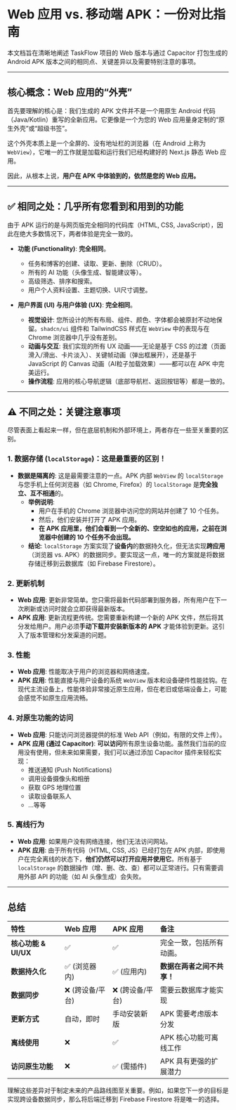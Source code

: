 # Web 应用 vs. 移动端 APK：一份对比指南

本文档旨在清晰地阐述 TaskFlow 项目的 Web 版本与通过 Capacitor 打包生成的 Android APK 版本之间的相同点、关键差异以及需要特别注意的事项。

---

## 核心概念：Web 应用的“外壳”

首先要理解的核心是：我们生成的 APK 文件并不是一个用原生 Android 代码（Java/Kotlin）重写的全新应用。它更像是一个为您的 Web 应用量身定制的“原生外壳”或“超级书签”。

这个外壳本质上是一个全屏的、没有地址栏的浏览器（在 Android 上称为 `WebView`），它唯一的工作就是加载和运行我们已经构建好的 Next.js 静态 Web 应用。

因此，从根本上说，**用户在 APK 中体验到的，依然是您的 Web 应用。**

---

## ✅ 相同之处：几乎所有您看到和用到的功能

由于 APK 运行的是与网页版完全相同的代码库（HTML, CSS, JavaScript），因此在绝大多数情况下，两者体验是完全一致的。

*   **功能 (Functionality)**: **完全相同**。
    *   任务和博客的创建、读取、更新、删除（CRUD）。
    *   所有的 AI 功能（头像生成、智能建议等）。
    *   高级筛选、排序和搜索。
    *   用户个人资料设置、主题切换、UI尺寸调整。

*   **用户界面 (UI) 与用户体验 (UX)**: **完全相同**。
    *   **视觉设计**: 您所设计的所有布局、组件、颜色、字体都会被原封不动地保留。`shadcn/ui` 组件和 TailwindCSS 样式在 `WebView` 中的表现与在 Chrome 浏览器中几乎没有差别。
    *   **动画与交互**: 我们实现的所有 UX 动画——无论是基于 CSS 的过渡（页面滑入/滑出、卡片淡入）、关键帧动画（弹出框展开），还是基于 JavaScript 的 Canvas 动画（AI粒子加载效果）——都可以在 APK 中完美运行。
    *   **操作流程**: 应用的核心导航逻辑（底部导航栏、返回按钮等）都是一致的。

---

## ⚠️ 不同之处：关键注意事项

尽管表面上看起来一样，但在底层机制和外部环境上，两者存在一些至关重要的区别。

### 1. **数据存储 (`localStorage`)：这是最重要的区别！**

*   **数据是隔离的**: 这是最需要注意的一点。APK 内部 `WebView` 的 `localStorage` 与您手机上任何浏览器（如 Chrome, Firefox）的 `localStorage` 是**完全独立、互不相通**的。
    *   **举例说明**:
        *   用户在手机的 Chrome 浏览器中访问您的网站并创建了 10 个任务。
        *   然后，他们安装并打开了 APK 应用。
        *   **在 APK 应用里，他们会看到一个全新的、空空如也的应用，之前在浏览器中创建的 10 个任务不会出现。**
    *   **结论**: `localStorage` 方案实现了**设备内**的数据持久化，但无法实现**跨应用**（浏览器 vs. APK）的数据同步。要实现这一点，唯一的方案就是将数据存储迁移到云数据库（如 Firebase Firestore）。

### 2. **更新机制**

*   **Web 应用**: 更新非常简单。您只需将最新代码部署到服务器，所有用户在下一次刷新或访问时就会立即获得最新版本。
*   **APK 应用**: 更新流程更传统。您需要重新构建一个新的 APK 文件，然后将其分发给用户。用户必须**手动下载并安装新版本的 APK** 才能体验到更新。这引入了版本管理和分发渠道的问题。

### 3. **性能**

*   **Web 应用**: 性能取决于用户的浏览器和网络速度。
*   **APK 应用**: 性能直接与用户设备的系统 `WebView` 版本和设备硬件性能挂钩。在现代主流设备上，性能体验非常接近原生应用，但在老旧或低端设备上，可能会感觉不如原生应用流畅。

### 4. **对原生功能的访问**

*   **Web 应用**: 只能访问浏览器提供的标准 Web API（例如，有限的文件上传）。
*   **APK 应用 (通过 Capacitor)**: **可以访问**所有原生设备功能。虽然我们当前的应用没有使用，但未来如果需要，我们可以通过添加 Capacitor 插件来轻松实现：
    *   推送通知 (Push Notifications)
    *   调用设备摄像头和相册
    *   获取 GPS 地理位置
    *   读取设备联系人
    *   ...等等

### 5. **离线行为**

*   **Web 应用**: 如果用户没有网络连接，他们无法访问网站。
*   **APK 应用**: 由于所有代码（HTML, CSS, JS）已经打包在 APK 内部，即使用户在完全离线的状态下，**他们仍然可以打开应用并使用它**。所有基于 `localStorage` 的数据操作（增、删、改、查）都可以正常进行。只有需要调用外部 API 的功能（如 AI 头像生成）会失败。

---

## 总结

| 特性 | Web 应用 | APK 应用 | 备注 |
| :--- | :--- | :--- | :--- |
| **核心功能 & UI/UX** | ✅ | ✅ | 完全一致，包括所有动画。 |
| **数据持久化** | ✅ (浏览器内) | ✅ (应用内) | **数据在两者之间不共享！** |
| **数据同步** | ❌ (跨设备/平台) | ❌ (跨设备/平台) | 需要云数据库才能实现 |
| **更新方式** | 自动，即时 | 手动安装新版 | APK 需要考虑版本分发 |
| **离线使用** | ❌ | ✅ | APK 核心功能可离线工作 |
| **访问原生功能** | ❌ | ✅ (需插件) | APK 具有更强的扩展潜力 |

理解这些差异对于制定未来的产品路线图至关重要。例如，如果您下一步的目标是实现跨设备数据同步，那么将后端迁移到 Firebase Firestore 将是唯一的选择。
